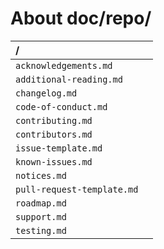 ﻿# About doc/repo/
| **/**                      |                                                                                         |
|:-------------------------- |:--------------------------------------------------------------------------------------- |
| `acknowledgements.md`      |                                                                                         |
| `additional-reading.md`    |                                                                                         |
| `changelog.md`             |                                                                                         |
| `code-of-conduct.md`       |                                                                                         |
| `contributing.md`          |                                                                                         |
| `contributors.md`          |                                                                                         |
| `issue-template.md`        |                                                                                         |
| `known-issues.md`          |                                                                                         |
| `notices.md`               |                                                                                         |
| `pull-request-template.md` |                                                                                         |
| `roadmap.md`               |                                                                                         |
| `support.md`               |                                                                                         |
| `testing.md`               |                                                                                         |